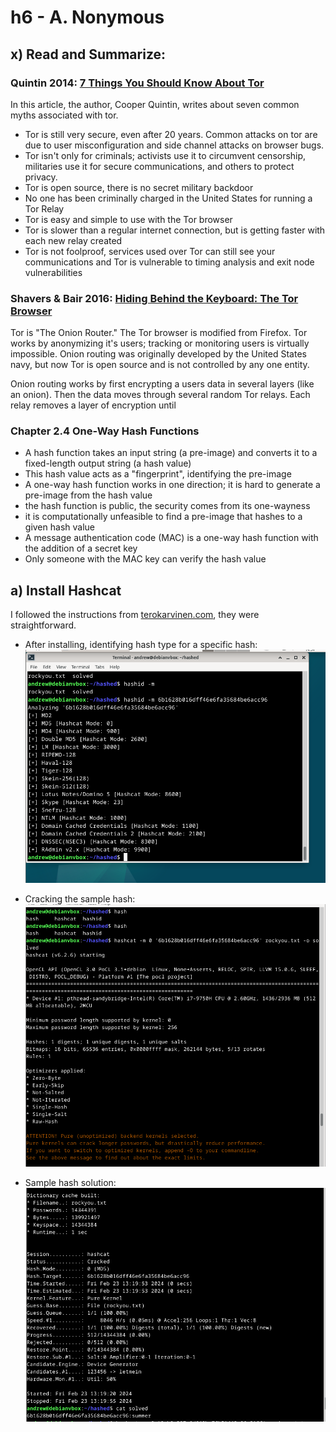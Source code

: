 # h6 - A. Nonymous
## x) Read and Summarize:
###  Quintin 2014: [7 Things You Should Know About Tor](https://www.eff.org/deeplinks/2014/07/7-things-you-should-know-about-tor)
In this article, the author, Cooper Quintin, writes about seven common myths associated with tor.
-  Tor is still very secure, even after 20 years.  Common attacks on tor are due to user misconfiguration and side channel attacks on browser bugs.
-  Tor isn't only for criminals; activists use it to circumvent censorship, militaries use it for secure communications, and others to protect privacy.
-  Tor is open source, there is no secret military backdoor
-  No one has been criminally charged in the United States for running a Tor Relay
-  Tor is easy and simple to use with the Tor browser
-  Tor is slower than a regular internet connection, but is getting faster with each new relay created
-  Tor is not foolproof, services used over Tor can still see your communications and Tor is vulnerable to timing analysis and exit node vulnerabilities

### Shavers & Bair 2016: [Hiding Behind the Keyboard: The Tor Browser](https://learning.oreilly.com/library/view/hiding-behind-the/9780128033524/XHTML/B9780128033401000021/B9780128033401000021.xhtml#s0010)

Tor is "The Onion Router." The Tor browser is modified from Firefox. Tor works by anonymizing it's users; tracking or monitoring users is virtually impossible.
Onion routing was originally developed by the United States navy, but now Tor is open source and is not controlled by any one entity.

Onion routing works by first encrypting a users data in several layers (like an onion).  Then the data moves through several random Tor relays.  Each relay removes a layer of encryption until  



### Chapter 2.4 One-Way Hash Functions
-   A hash function takes an input string (a pre-image) and converts it to a fixed-length output string (a hash value)
-   This hash value acts as a "fingerprint", identifying the pre-image
-   A one-way hash function works in one direction; it is hard to generate a pre-image from the hash value
-   the hash function is public, the security comes from its one-wayness
-   it is computationally unfeasible to find a pre-image that hashes to a given hash value
-   A message authentication code (MAC) is a one-way hash function with the addition of a secret key
-   Only someone with the MAC key can verify the hash value

## a) Install Hashcat
I followed the instructions from [terokarvinen.com](https://terokarvinen.com/2022/cracking-passwords-with-hashcat/), they were straightforward.  

-  After installing, identifying hash type for a specific hash:
![hashid](https://github.com/andrewullrich/infosec/blob/main/checkinghashtype.PNG)

-  Cracking the sample hash:
![samplehashcrack](https://github.com/andrewullrich/infosec/blob/main/cracksamplehash.PNG)

- Sample hash solution:
![samplehashsolution](https://github.com/andrewullrich/infosec/blob/main/samplehashsolved.PNG)
